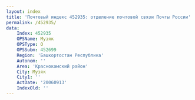 ```yaml
---
layout: index
title: 'Почтовый индекс 452935: отделение почтовой связи Почты России'
permalink: /452935/
data:
    Index: 452935
    OPSName: Музяк
    OPSType: О
    OPSSubm: 452699
    Region: 'Башкортостан Республика'
    Autonom: ''
    Area: 'Краснокамский район'
    City: Музяк
    City1: ''
    ActDate: '20060913'
    IndexOld: ''
---
```

